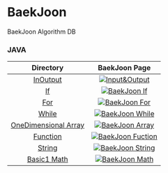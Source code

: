 # BaekJoon
BaekJoon Algorithm DB

### JAVA

|Directory|BaekJoon Page|
|:-------:|:-----------:|
|[InOutput](https://github.com/harandal24601/BaekJoon/tree/main/JAVA/InOutput)|[![Input&Output](https://img.shields.io/badge/Completed-32CD32?style=flat-square&logoColor=white)](https://www.acmicpc.net/step/1)|
|[If](https://github.com/harandal24601/BaekJoon/tree/main/JAVA/If)|[![BaekJoon If](https://img.shields.io/badge/Completed-32CD32?style=flat-square&logoColor=white)](https://www.acmicpc.net/step/4)|
|[For](https://github.com/harandal24601/BaekJoon/tree/main/JAVA/For)|[![BaekJoon For](https://img.shields.io/badge/Completed-32CD32?style=flat-square&logoColor=white)](https://www.acmicpc.net/step/3)|
|[While](https://github.com/harandal24601/BaekJoon/tree/main/JAVA/While)|[![BaekJoon While](https://img.shields.io/badge/Completed-32CD32?style=flat-square&logoColor=white)](https://www.acmicpc.net/step/2)|
|[OneDimensional Array](https://github.com/harandal24601/BaekJoon/tree/main/JAVA/Array/OneDimensional)|[![BaekJoon Array](https://img.shields.io/badge/Completed-32CD32?style=flat-square&logoColor=white)](https://www.acmicpc.net/step/6)|
|[Function](https://github.com/harandal24601/BaekJoon/tree/main/JAVA/Function)|[![BaekJoon Fuction](https://img.shields.io/badge/Completed-32CD32?style=flat-square&logoColor=white)](https://www.acmicpc.net/step/5)|
|[String](https://github.com/harandal24601/BaekJoon/tree/main/JAVA/String)|[![BaekJoon String](https://img.shields.io/badge/Completed-32CD32?style=flat-square&logoColor=white)](https://www.acmicpc.net/step/7)|
|[Basic1 Math](https://github.com/harandal24601/BaekJoon/tree/main/JAVA/Math/Basic1)|[![BaekJoon Math](https://img.shields.io/badge/Chellenging-4682B4?style=flat-square&logoColor=white)](https://www.acmicpc.net/step/8)|
